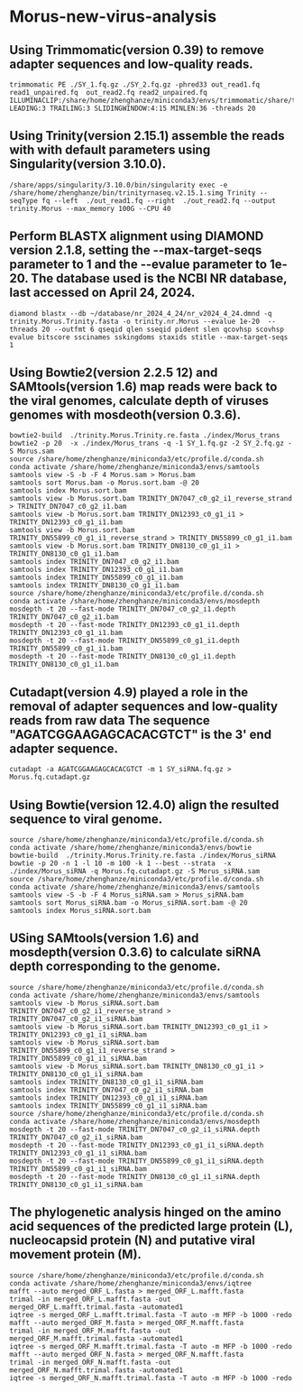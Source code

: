 # Morus-new-virus-analysis
## Using Trimmomatic(version 0.39) to remove adapter sequences and low-quality reads.
```
trimmomatic PE ./SY_1.fq.gz ./SY_2.fq.gz -phred33 out_read1.fq read1_unpaired.fq  out_read2.fq read2_unpaired.fq ILLUMINACLIP:/share/home/zhenghanze/miniconda3/envs/trimmomatic/share/trimmomatic/adapters/combined.fasta:2:30:10:8:TRUE LEADING:3 TRAILING:3 SLIDINGWINDOW:4:15 MINLEN:36 -threads 20
```
## Using Trinity(version 2.15.1) assemble the reads with with default parameters using Singularity(version 3.10.0).
```
/share/apps/singularity/3.10.0/bin/singularity exec -e /share/home/zhenghanze/bin/trinityrnaseq.v2.15.1.simg Trinity --seqType fq --left  ./out_read1.fq --right  ./out_read2.fq --output trinity.Morus --max_memory 100G --CPU 40
```
## Perform BLASTX alignment using DIAMOND version 2.1.8, setting the --max-target-seqs parameter to 1 and the --evalue parameter to 1e-20. The database used is the NCBI NR database, last accessed on April 24, 2024.
```
diamond blastx --db ~/database/nr_2024_4_24/nr_v2024_4_24.dmnd -q trinity.Morus.Trinity.fasta -o trinity.nr.Morus --evalue 1e-20  --threads 20 --outfmt 6 qseqid qlen sseqid pident slen qcovhsp scovhsp evalue bitscore sscinames sskingdoms staxids stitle --max-target-seqs 1
```
## Using Bowtie2(version 2.2.5 12) and SAMtools(version 1.6) map reads were back to the viral genomes, calculate depth of viruses genomes with mosdeoth(version 0.3.6).
```
bowtie2-build  ./trinity.Morus.Trinity.re.fasta ./index/Morus_trans
bowtie2 -p 20  -x ./index/Morus_trans -q -1 SY_1.fq.gz -2 SY_2.fq.gz -S Morus.sam
source /share/home/zhenghanze/miniconda3/etc/profile.d/conda.sh
conda activate /share/home/zhenghanze/miniconda3/envs/samtools
samtools view -S -b -F 4 Morus.sam > Morus.bam
samtools sort Morus.bam -o Morus.sort.bam -@ 20
samtools index Morus.sort.bam
samtools view -b Morus.sort.bam TRINITY_DN7047_c0_g2_i1_reverse_strand > TRINITY_DN7047_c0_g2_i1.bam
samtools view -b Morus.sort.bam TRINITY_DN12393_c0_g1_i1 > TRINITY_DN12393_c0_g1_i1.bam
samtools view -b Morus.sort.bam TRINITY_DN55899_c0_g1_i1_reverse_strand > TRINITY_DN55899_c0_g1_i1.bam
samtools view -b Morus.sort.bam TRINITY_DN8130_c0_g1_i1 > TRINITY_DN8130_c0_g1_i1.bam
samtools index TRINITY_DN7047_c0_g2_i1.bam
samtools index TRINITY_DN12393_c0_g1_i1.bam
samtools index TRINITY_DN55899_c0_g1_i1.bam
samtools index TRINITY_DN8130_c0_g1_i1.bam
source /share/home/zhenghanze/miniconda3/etc/profile.d/conda.sh
conda activate /share/home/zhenghanze/miniconda3/envs/mosdepth
mosdepth -t 20 --fast-mode TRINITY_DN7047_c0_g2_i1.depth TRINITY_DN7047_c0_g2_i1.bam
mosdepth -t 20 --fast-mode TRINITY_DN12393_c0_g1_i1.depth TRINITY_DN12393_c0_g1_i1.bam
mosdepth -t 20 --fast-mode TRINITY_DN55899_c0_g1_i1.depth TRINITY_DN55899_c0_g1_i1.bam
mosdepth -t 20 --fast-mode TRINITY_DN8130_c0_g1_i1.depth TRINITY_DN8130_c0_g1_i1.bam
```
## Cutadapt(version 4.9) played a role in the removal of adapter sequences and low-quality reads from raw data The sequence "AGATCGGAAGAGCACACGTCT" is the 3' end adapter sequence.
```
cutadapt -a AGATCGGAAGAGCACACGTCT -m 1 SY_siRNA.fq.gz > Morus.fq.cutadapt.gz
```
## Using Bowtie(version 12.4.0) align the resulted sequence to viral genome.
```
source /share/home/zhenghanze/miniconda3/etc/profile.d/conda.sh
conda activate /share/home/zhenghanze/miniconda3/envs/bowtie
bowtie-build  ./trinity.Morus.Trinity.re.fasta ./index/Morus_siRNA
bowtie -p 20 -n 1 -l 10 -m 100 -k 1 --best --strata  -x ./index/Morus_siRNA -q Morus.fq.cutadapt.gz -S Morus_siRNA.sam
source /share/home/zhenghanze/miniconda3/etc/profile.d/conda.sh
conda activate /share/home/zhenghanze/miniconda3/envs/samtools
samtools view -S -b -F 4 Morus_siRNA.sam > Morus_siRNA.bam
samtools sort Morus_siRNA.bam -o Morus_siRNA.sort.bam -@ 20
samtools index Morus_siRNA.sort.bam
```
## USing SAMtools(version 1.6) and mosdepth(version 0.3.6) to calculate siRNA depth corresponding to the genome.
```
source /share/home/zhenghanze/miniconda3/etc/profile.d/conda.sh
conda activate /share/home/zhenghanze/miniconda3/envs/samtools
samtools view -b Morus_siRNA.sort.bam TRINITY_DN7047_c0_g2_i1_reverse_strand > TRINITY_DN7047_c0_g2_i1_siRNA.bam
samtools view -b Morus_siRNA.sort.bam TRINITY_DN12393_c0_g1_i1 > TRINITY_DN12393_c0_g1_i1_siRNA.bam
samtools view -b Morus_siRNA.sort.bam TRINITY_DN55899_c0_g1_i1_reverse_strand > TRINITY_DN55899_c0_g1_i1_siRNA.bam
samtools view -b Morus_siRNA.sort.bam TRINITY_DN8130_c0_g1_i1 >  TRINITY_DN8130_c0_g1_i1_siRNA.bam
samtools index TRINITY_DN8130_c0_g1_i1_siRNA.bam
samtools index TRINITY_DN7047_c0_g2_i1_siRNA.bam
samtools index TRINITY_DN12393_c0_g1_i1_siRNA.bam
samtools index TRINITY_DN55899_c0_g1_i1_siRNA.bam
source /share/home/zhenghanze/miniconda3/etc/profile.d/conda.sh
conda activate /share/home/zhenghanze/miniconda3/envs/mosdepth
mosdepth -t 20 --fast-mode TRINITY_DN7047_c0_g2_i1_siRNA.depth TRINITY_DN7047_c0_g2_i1_siRNA.bam
mosdepth -t 20 --fast-mode TRINITY_DN12393_c0_g1_i1_siRNA.depth TRINITY_DN12393_c0_g1_i1_siRNA.bam
mosdepth -t 20 --fast-mode TRINITY_DN55899_c0_g1_i1_siRNA.depth TRINITY_DN55899_c0_g1_i1_siRNA.bam
mosdepth -t 20 --fast-mode TRINITY_DN8130_c0_g1_i1_siRNA.depth TRINITY_DN8130_c0_g1_i1_siRNA.bam
```
## The phylogenetic analysis hinged on the amino acid sequences of the predicted large protein (L), nucleocapsid protein (N) and putative viral movement protein (M).
```
source /share/home/zhenghanze/miniconda3/etc/profile.d/conda.sh
conda activate /share/home/zhenghanze/miniconda3/envs/iqtree
mafft --auto merged_ORF_L.fasta > merged_ORF_L.mafft.fasta
trimal -in merged_ORF_L.mafft.fasta -out merged_ORF_L.mafft.trimal.fasta -automated1
iqtree -s merged_ORF_L.mafft.trimal.fasta -T auto -m MFP -b 1000 -redo
mafft --auto merged_ORF_M.fasta > merged_ORF_M.mafft.fasta
trimal -in merged_ORF_M.mafft.fasta -out merged_ORF_M.mafft.trimal.fasta -automated1
iqtree -s merged_ORF_M.mafft.trimal.fasta -T auto -m MFP -b 1000 -redo
mafft --auto merged_ORF_N.fasta > merged_ORF_N.mafft.fasta
trimal -in merged_ORF_N.mafft.fasta -out merged_ORF_N.mafft.trimal.fasta -automated1
iqtree -s merged_ORF_N.mafft.trimal.fasta -T auto -m MFP -b 1000 -redo
```

